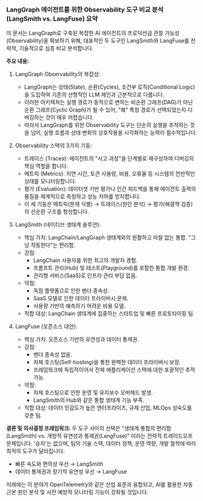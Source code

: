 ### **LangGraph 에이전트를 위한 Observability 도구 비교 분석 (LangSmith vs. LangFuse) 요약**

이 문서는 LangGraph로 구축된 복잡한 AI 에이전트의 프로덕션급 관찰 가능성(Observability)을 확보하기 위해, 대표적인 두 도구인 LangSmith와 LangFuse를 전략적, 기술적으로 심층 비교 분석합니다.

**주요 내용:**

1.  LangGraph Observability의 복잡성:
    *   LangGraph는 상태(State), 순환(Cycles), 조건부 로직(Conditional Logic)을 도입하여 기존의 선형적인 LLM 체인과 근본적으로 다릅니다.
    *   이러한 아키텍처는 실행 경로가 동적으로 변하는 비순환 그래프(DAG)가 아닌 순환 그래프(Cyclic Graph)가 될 수 있어, "왜" 특정 경로가 선택되었는지 디버깅하는 것이 매우 어렵습니다.
    *   따라서 LangGraph를 위한 Observability 도구는 단순히 실행을 추적하는 것을 넘어, 실행 흐름과 상태 변화의 상호작용을 시각화하는 능력이 필수적입니다.

2.  Observability 스택의 3가지 기둥:
    *   트레이스 (Traces): 에이전트의 "사고 과정"을 단계별로 재구성하여 디버깅의 핵심 역할을 합니다.
    *   메트릭 (Metrics): 지연 시간, 토큰 사용량, 비용, 오류율 등 시스템의 전반적인 상태를 모니터링합니다.
    *   평가 (Evaluation): 데이터셋 기반 평가나 인간 피드백을 통해 에이전트 출력의 품질을 체계적으로 측정하고 성능 저하를 방지합니다.
    *   이 세 기둥은 메트릭(문제 식별) → 트레이스(원인 분석) → 평가(해결책 검증)의 선순환 구조를 형성합니다.

3.  LangSmith (네이티브 생태계 솔루션):
    *   핵심 가치: LangChain/LangGraph 생태계와의 원활하고 마찰 없는 통합. "그냥 작동한다"는 편리함.
    *   강점:
        *   LangChain 사용자를 위한 최고의 개발자 경험.
        *   프롬프트 관리(Hub) 및 테스트(Playground)를 포함한 통합 개발 환경.
        *   관리형 서비스(SaaS)로 인프라 관리 부담 없음.
    *   약점:
        *   독점 플랫폼으로 인한 벤더 종속성.
        *   SaaS 모델로 인한 데이터 프라이버시 문제.
        *   사용량 기반의 예측하기 어려운 비용 모델.
    *   적합 대상: LangChain 생태계에 집중하는 스타트업 및 빠른 프로토타이핑 팀.

4.  LangFuse (오픈소스 대안):
    *   핵심 가치: 오픈소스 기반의 유연성과 데이터 통제권.
    *   강점:
        *   벤더 종속성 없음.
        *   자체 호스팅(Self-hosting)을 통한 완벽한 데이터 프라이버시 보장.
        *   프레임워크에 독립적이어서 전체 애플리케이션 스택에 대한 포괄적인 추적 가능.
    *   약점:
        *   자체 호스팅으로 인한 운영 및 유지보수 오버헤드 발생.
        *   LangSmith의 Hub와 같은 통합 생태계 기능 부족.
    *   적합 대상: 데이터 민감도가 높은 엔터프라이즈, 규제 산업, MLOps 성숙도를 갖춘 팀.

**결론 및 의사결정 프레임워크:**
두 도구 사이의 선택은 "생태계 통합의 편리함(LangSmith) vs. 개방적 유연성과 통제권(LangFuse)" 이라는 전략적 트레이드오프 문제입니다. '승자'는 없으며, 팀의 기술 스택, 데이터 정책, 운영 역량, 개발 철학에 따라 최적의 도구가 달라집니다.

*   빠른 속도와 편의성 우선 → LangSmith
*   데이터 통제권과 장기적 유연성 우선 → LangFuse

미래에는 이 분야가 OpenTelemetry와 같은 산업 표준과 융합되고, AI를 활용한 자동 근본 원인 분석 및 사전 예방적 모니터링 기능이 강화될 것입니다. 